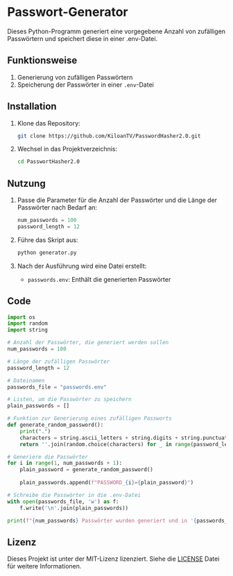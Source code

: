 # Passwort-Generator

Dieses Python-Programm generiert eine vorgegebene Anzahl von zufälligen Passwörtern und speichert diese in einer .env-Datei.

## Funktionsweise

1. Generierung von zufälligen Passwörtern
2. Speicherung der Passwörter in einer `.env`-Datei

## Installation

1. Klone das Repository:
    ```bash
    git clone https://github.com/KiloanTV/PasswordHasher2.0.git
    ```

2. Wechsel in das Projektverzeichnis:
    ```bash
    cd PasswortHasher2.0
    ```

## Nutzung

1. Passe die Parameter für die Anzahl der Passwörter und die Länge der Passwörter nach Bedarf an:
    ```python
    num_passwords = 100
    password_length = 12
    ```

2. Führe das Skript aus:
    ```bash
    python generator.py
    ```

3. Nach der Ausführung wird eine Datei erstellt:
    - `passwords.env`: Enthält die generierten Passwörter

## Code

```python
import os
import random
import string

# Anzahl der Passwörter, die generiert werden sollen
num_passwords = 100

# Länge der zufälligen Passwörter
password_length = 12

# Dateinamen
passwords_file = "passwords.env"

# Listen, um die Passwörter zu speichern
plain_passwords = []

# Funktion zur Generierung eines zufälligen Passworts
def generate_random_password():
    print(".")
    characters = string.ascii_letters + string.digits + string.punctuation
    return ''.join(random.choice(characters) for _ in range(password_length))

# Generiere die Passwörter
for i in range(1, num_passwords + 1):
    plain_password = generate_random_password()
    
    plain_passwords.append(f"PASSWORD_{i}={plain_password}")

# Schreibe die Passwörter in die .env-Datei
with open(passwords_file, 'w') as f:
    f.write('\n'.join(plain_passwords)) 

print(f"{num_passwords} Passwörter wurden generiert und in '{passwords_file}' gespeichert.")
```

## Lizenz

Dieses Projekt ist unter der MIT-Lizenz lizenziert. Siehe die [LICENSE](LICENSE) Datei für weitere Informationen.